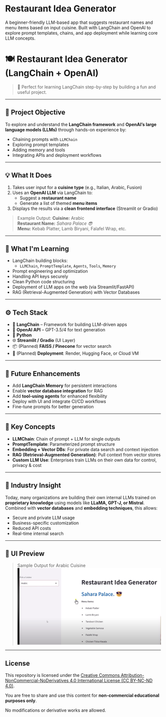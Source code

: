 # Restaurant Idea Generator 
A beginner-friendly LLM-based app that suggests restaurant names and menu items based on input cuisine. Built with LangChain and OpenAI to explore prompt templates, chains, and app deployment while learning core LLM concepts.

# 🍽️ Restaurant Idea Generator (LangChain + OpenAI)

> 🚀 Perfect for learning LangChain step-by-step by building a fun and useful project.

---

## 📌 Project Objective

To explore and understand the **LangChain framework** and **OpenAI’s large language models (LLMs)** through hands-on experience by:

- Chaining prompts with `LLMChain`
- Exploring prompt templates
- Adding memory and tools
- Integrating APIs and deployment workflows

---

## 💡 What It Does

1. Takes user input for a **cuisine type** (e.g., Italian, Arabic, Fusion)
2. Uses an **OpenAI LLM** via LangChain to:
   - Suggest a **restaurant name**
   - Generate a list of themed **menu items**
3. Displays the results via a **clean frontend interface** (Streamlit or Gradio)

> Example Output:
> **Cuisine:** Arabic  
> **Restaurant Name:** *Sahara Palace 😎*  
> **Menu:** Kebab Platter, Lamb Biryani, Falafel Wrap, etc.

---

## 🧠 What I'm Learning

- LangChain building blocks:
  - `LLMChain`, `PromptTemplate`, `Agents`, `Tools`, `Memory`
- Prompt engineering and optimization
- Handling API keys securely
- Clean Python code structuring
- Deployment of LLM apps on the web (via Streamlit/FastAPI)
- RAG (Retrieval-Augmented Generation) with Vector Databases 

---

## ⚙️ Tech Stack

- 🧠 **LangChain** – Framework for building LLM-driven apps
- 🤖 **OpenAI API** – GPT-3.5/4 for text generation
- 🐍 **Python**
- 🌐 **Streamlit / Gradio** (UI Layer)
- 📦 (Planned) **FAISS / Pinecone** for vector search
- 🚀 (Planned) **Deployment**: Render, Hugging Face, or Cloud VM

---

## 🧭 Future Enhancements

- Add **LangChain Memory** for persistent interactions
- Enable **vector database integration** for RAG
- Add **tool-using agents** for enhanced flexibility
- Deploy with UI and integrate CI/CD workflows
- Fine-tune prompts for better generation

---

## 🧩 Key Concepts

- **LLMChain**: Chain of prompt + LLM for single outputs
- **PromptTemplate**: Parameterized prompt structure
- **Embedding + Vector DBs**: For private data search and context injection
- **RAG (Retrieval-Augmented Generation)**: Pull context from vector stores
- **Custom LLM Use**: Enterprises train LLMs on their own data for control, privacy & cost

---

## 🧠 Industry Insight

Today, many organizations are building their own internal LLMs trained on **proprietary knowledge** using models like **LLaMA, GPT-J, or Mistral**. Combined with **vector databases** and **embedding techniques**, this allows:

- Secure and private LLM usage
- Business-specific customization
- Reduced API costs
- Real-time internal search

---

## 📸 UI Preview

> Sample Output for Arabic Cuisine  
> ![UI Screenshot](Screenshot.png)

---

## License

This repository is licensed under the [Creative Commons Attribution-NonCommercial-NoDerivatives 4.0 International License (CC BY-NC-ND 4.0)](https://creativecommons.org/licenses/by-nc-nd/4.0/).

You are free to share and use this content for **non-commercial educational purposes only**. 

No modifications or derivative works are allowed.


